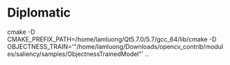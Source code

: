 # Diplomatic
cmake -D CMAKE_PREFIX_PATH=/home/lamluong/Qt5.7.0/5.7/gcc_64/lib/cmake 
      -D OBJECTNESS_TRAIN='"/home/lamluong/Downloads/opencv_contrib/modules/saliency/samples/ObjectnessTrainedModel"'
..
